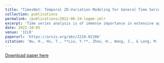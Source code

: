 ```yaml
---
title: "TimesNet: Temporal 2D-Variation Modeling for General Time Series Analysis"
collection: publications
permalink: /publications/2022-06-24-logme-jmlr
excerpt: 'Time series analysis is of immense importance in extensive applications, such as weather forecasting, anomaly detection, and action recognition. This paper focuses on temporal variation modeling, which is the common key problem of extensive analysis tasks. Previous methods attempt to accomplish this directly from the 1D time series, which is extremely challenging due to the intricate temporal patterns. Based on the observation of multi-periodicity in time series, we ravel out the complex temporal variations into the multiple intraperiod- and interperiod-variations. To tackle the limitations of 1D time series in representation capability, we extend the analysis of temporal variations into the 2D space by transforming the 1D time series into a set of 2D tensors based on multiple periods. This transformation can embed the intraperiod- and interperiod-variations into the columns and rows of the 2D tensors respectively, making the 2D-variations to be easily modeled by 2D kernels. Technically, we propose the TimesNet with TimesBlock as a task-general backbone for time series analysis. TimesBlock can discover the multi-periodicity adaptively and extract the complex temporal variations from transformed 2D tensors by a parameter-efficient inception block. Our proposed TimesNet achieves **consistent state-of-the-art in five mainstream time series analysis tasks**, including short- and long-term forecasting, imputation, classification, and anomaly detection. Code is available at this [repository](https://github.com/thuml/TimesNet).'
date: 2022-10-05
venue: 'ICLR'
paperurl: 'https://arxiv.org/abs/2210.02186'
citation: 'Wu, H., Hu, T., **Liu, Y.**, Zhou, H., Wang, J., & Long, M. (2022). TimesNet: Temporal 2D-Variation Modeling for General Time Series Analysis. arXiv preprint arXiv:2210.02186.'
---
```



[Download paper here](https://arxiv.org/pdf/2210.02186.pdf)

